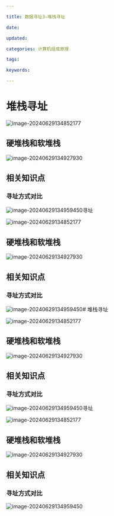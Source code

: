 ```yaml
---

title: 数据寻址3—堆栈寻址

date: 

updated: 

categories: 计算机组成原理

tags: 

keywords: 

---
```

# 堆栈寻址

![image-20240629134852177](../TyporaImage/计算机组成原理图片/image-20240629134852177.png)

## 硬堆栈和软堆栈

![image-20240629134927930](../TyporaImage/计算机组成原理图片/image-20240629134927930.png)

## 相关知识点

### 寻址方式对比

![image-20240629134959450](../TyporaImage/计算机组成原理图片/image-20240629134959450.png)寻址

![image-20240629134852177](../TyporaImage/计算机组成原理图片/image-20240629134852177.png)

## 硬堆栈和软堆栈

![image-20240629134927930](../TyporaImage/计算机组成原理图片/image-20240629134927930.png)

## 相关知识点

### 寻址方式对比

![image-20240629134959450](../TyporaImage/计算机组成原理图片/image-20240629134959450.png)# 堆栈寻址

![image-20240629134852177](../TyporaImage/计算机组成原理图片/image-20240629134852177.png)

## 硬堆栈和软堆栈

![image-20240629134927930](../TyporaImage/计算机组成原理图片/image-20240629134927930.png)

## 相关知识点

### 寻址方式对比

![image-20240629134959450](../TyporaImage/计算机组成原理图片/image-20240629134959450.png)寻址

![image-20240629134852177](../TyporaImage/计算机组成原理图片/image-20240629134852177.png)

## 硬堆栈和软堆栈

![image-20240629134927930](../TyporaImage/计算机组成原理图片/image-20240629134927930.png)

## 相关知识点

### 寻址方式对比

![image-20240629134959450](../TyporaImage/计算机组成原理图片/image-20240629134959450.png)
